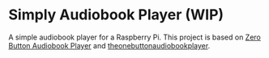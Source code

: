 Simply Audiobook Player (WIP)
============================

A simple audiobook player for a Raspberry Pi. This project is based on [Zero Button Audiobook Player](https://github.com/2m/zbap)
and [theonebuttonaudiobookplayer](https://codeberg.org/mclemens/theonebuttonaudiobookplayer).
